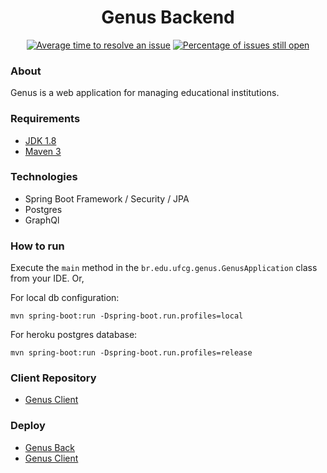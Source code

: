 <h1 align="center">Genus Backend</h1>

<div align="center">

[![Average time to resolve an issue](http://isitmaintained.com/badge/resolution/BrenoSouza/genus-back.svg)](http://isitmaintained.com/project/BrenoSouza/genus-back "Average time to resolve an issue") [![Percentage of issues still open](http://isitmaintained.com/badge/open/BrenoSouza/genus-back.svg)](http://isitmaintained.com/project/BrenoSouza/genus-back "Percentage of issues still open")
</div>

### About
Genus is a web application for managing educational institutions.

### Requirements

- [JDK 1.8](http://www.oracle.com/technetwork/java/javase/downloads/jdk8-downloads-2133151.html)
- [Maven 3](https://maven.apache.org)

### Technologies
- Spring Boot Framework / Security / JPA
- Postgres
- GraphQl

### How to run
Execute the `main` method in the `br.edu.ufcg.genus.GenusApplication` class from your IDE. Or,

For local db configuration:
```shell
mvn spring-boot:run -Dspring-boot.run.profiles=local
```
For heroku postgres database:
```shell
mvn spring-boot:run -Dspring-boot.run.profiles=release
```
### Client Repository
- [Genus Client](https://github.com/Klynger/genus-client)

### Deploy 
- [Genus Back](https://genuss.herokuapp.com/graphql)
- [Genus Client](https://genus-app.herokuapp.com/)

